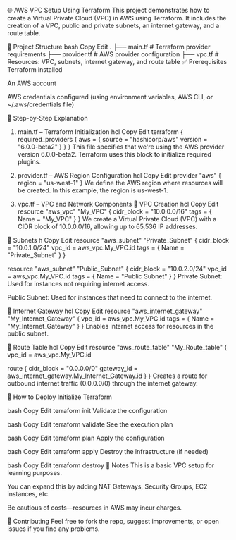 🌐 AWS VPC Setup Using Terraform
This project demonstrates how to create a Virtual Private Cloud (VPC) in AWS using Terraform. It includes the creation of a VPC, public and private subnets, an internet gateway, and a route table.

📁 Project Structure
bash
Copy
Edit
.
├── main.tf         # Terraform provider requirements
├── provider.tf     # AWS provider configuration
├── vpc.tf          # Resources: VPC, subnets, internet gateway, and route table
✅ Prerequisites
Terraform installed

An AWS account

AWS credentials configured (using environment variables, AWS CLI, or ~/.aws/credentials file)

🔧 Step-by-Step Explanation
1. main.tf – Terraform Initialization
hcl
Copy
Edit
terraform {
  required_providers {
    aws = {
      source  = "hashicorp/aws"
      version = "6.0.0-beta2"
    }
  }
}
This file specifies that we're using the AWS provider version 6.0.0-beta2. Terraform uses this block to initialize required plugins.

2. provider.tf – AWS Region Configuration
hcl
Copy
Edit
provider "aws" {
  region = "us-west-1"
}
We define the AWS region where resources will be created. In this example, the region is us-west-1.

3. vpc.tf – VPC and Network Components
🔹 VPC Creation
hcl
Copy
Edit
resource "aws_vpc" "My_VPC" {
  cidr_block = "10.0.0.0/16"
  tags = {
    Name = "My_VPC"
  }
}
We create a Virtual Private Cloud (VPC) with a CIDR block of 10.0.0.0/16, allowing up to 65,536 IP addresses.

🔹 Subnets
h
Copy
Edit
resource "aws_subnet" "Private_Subnet" {
  cidr_block = "10.0.1.0/24"
  vpc_id     = aws_vpc.My_VPC.id
  tags = {
    Name = "Private_Subnet"
  }
}

resource "aws_subnet" "Public_Subnet" {
  cidr_block = "10.0.2.0/24"
  vpc_id     = aws_vpc.My_VPC.id
  tags = {
    Name = "Public Subnet"
  }
}
Private Subnet: Used for instances not requiring internet access.

Public Subnet: Used for instances that need to connect to the internet.

🔹 Internet Gateway
hcl
Copy
Edit
resource "aws_internet_gateway" "My_Internet_Gateway" {
  vpc_id = aws_vpc.My_VPC.id
  tags = {
    Name = "My_Internet_Gateway"
  }
}
Enables internet access for resources in the public subnet.

🔹 Route Table
hcl
Copy
Edit
resource "aws_route_table" "My_Route_table" {
  vpc_id = aws_vpc.My_VPC.id

  route {
    cidr_block = "0.0.0.0/0"
    gateway_id = aws_internet_gateway.My_Internet_Gateway.id
  }
}
Creates a route for outbound internet traffic (0.0.0.0/0) through the internet gateway.

🚀 How to Deploy
Initialize Terraform

bash
Copy
Edit
terraform init
Validate the configuration

bash
Copy
Edit
terraform validate
See the execution plan

bash
Copy
Edit
terraform plan
Apply the configuration

bash
Copy
Edit
terraform apply
Destroy the infrastructure (if needed)

bash
Copy
Edit
terraform destroy
📌 Notes
This is a basic VPC setup for learning purposes.

You can expand this by adding NAT Gateways, Security Groups, EC2 instances, etc.

Be cautious of costs—resources in AWS may incur charges.

🙌 Contributing
Feel free to fork the repo, suggest improvements, or open issues if you find any problems.
